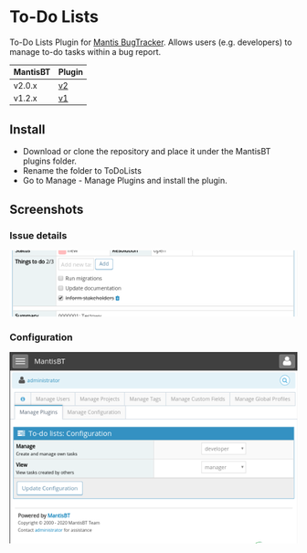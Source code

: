 # To-Do Lists
To-Do Lists Plugin for [Mantis BugTracker](https://www.mantisbt.org/). 
Allows users (e.g. developers) to manage to-do tasks within a bug report.

MantisBT | Plugin
---------|-------------------------------------------------------------------------------
v2.0.x   | [v2](https://github.com/andrzejkupczyk/mantisbt-todolists/releases/tag/v2.0.2)
v1.2.x   | [v1](https://github.com/andrzejkupczyk/mantisbt-todolists/releases/tag/v1.2.2)

## Install
- Download or clone the repository and place it under the MantisBT plugins folder.
- Rename the folder to ToDoLists
- Go to Manage - Manage Plugins and install the plugin.

## Screenshots

### Issue details
![Issue Details](files/screenshot_issue.png "Issue Details")

### Configuration
![Plugin Configuration](files/screenshot_config.png "Plug Configuration")
